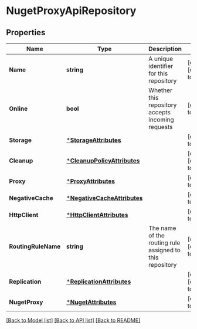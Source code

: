 # NugetProxyApiRepository

## Properties
Name | Type | Description | Notes
------------ | ------------- | ------------- | -------------
**Name** | **string** | A unique identifier for this repository | [optional] [default to null]
**Online** | **bool** | Whether this repository accepts incoming requests | [default to null]
**Storage** | [***StorageAttributes**](StorageAttributes.md) |  | [default to null]
**Cleanup** | [***CleanupPolicyAttributes**](CleanupPolicyAttributes.md) |  | [optional] [default to null]
**Proxy** | [***ProxyAttributes**](ProxyAttributes.md) |  | [default to null]
**NegativeCache** | [***NegativeCacheAttributes**](NegativeCacheAttributes.md) |  | [default to null]
**HttpClient** | [***HttpClientAttributes**](HttpClientAttributes.md) |  | [default to null]
**RoutingRuleName** | **string** | The name of the routing rule assigned to this repository | [optional] [default to null]
**Replication** | [***ReplicationAttributes**](ReplicationAttributes.md) |  | [optional] [default to null]
**NugetProxy** | [***NugetAttributes**](NugetAttributes.md) |  | [default to null]

[[Back to Model list]](../README.md#documentation-for-models) [[Back to API list]](../README.md#documentation-for-api-endpoints) [[Back to README]](../README.md)


